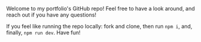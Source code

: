 Welcome to my portfolio's GitHub repo! Feel free to have a look around, and reach out if you have any questions!

If you feel like running the repo locally: fork and clone, then run ```npm i```, and, finally, ```npm run dev```. Have fun!